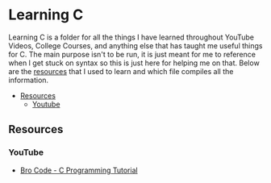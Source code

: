 # Learning C
Learning C is a folder for all the things I have learned throughout YouTube Videos, College Courses, and anything else that has taught me useful things for C. The main purpose isn't to be run, it is just meant for me to reference when I get stuck on syntax so this is just here for helping me on that. Below are the [resources](#resources) that I used to learn and which file compiles all the information.

- [Resources](#resources)
  - [Youtube](#youtube)

## Resources
### YouTube
- [Bro Code -  C Programming Tutorial](https://www.youtube.com/watch?v=87SH2Cn0s9A&ab_channel=BroCode)
